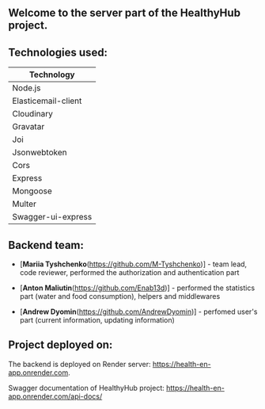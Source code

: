 ## Welcome to the server part of the HealthyHub project.

## Technologies used:

| Technology          |
| ------------------- |
| Node.js             |
| Elasticemail-client |
| Cloudinary          |
| Gravatar            |
| Joi                 |
| Jsonwebtoken        |
| Cors                |
| Express             |
| Mongoose            |
| Multer              |
| Swagger-ui-express  |

## Backend team:

- [**Mariia Tyshchenko**(https://github.com/M-Tyshchenko)] - team lead, code reviewer, performed the authorization and authentication part

- [**Anton Maliutin**(https://github.com/Enab13d)] - performed the statistics part (water and food consumption), helpers and middlewares

- [**Andrew Dyomin**(https://github.com/AndrewDyomin)] - perfomed user's part (current information, updating information)

## Project deployed on:

The backend is deployed on Render server: https://health-en-app.onrender.com.

Swagger documentation of HealthyHub project: https://health-en-app.onrender.com/api-docs/
